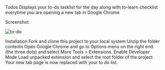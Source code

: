 Todos
Displays your to-do tasklist for the day along with to-learn checklist everytime you are opening a new tab in Google Chrome

Screenshot

![to-do](https://github.com/user-attachments/assets/a410839d-93a8-45dc-a7f3-2dbde4f16866)


Installation
Fork and clone this project to your local system
Unzip the folder contents
Open Google Chrome and go to Options menu on the right end (the three dots) and select More Tools > Extensions.
Enable Developer Mode
Load unpacked extension and select the root folder of the project
Your new tab page is now replaced with your to do list.
